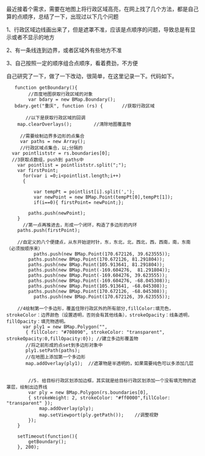 最近接着个需求，需要在地图上将行政区域高亮，在网上找了几个方法，都是自己算的点顺序，总结了一下，出现过以下几个问题

1、行政区域边线画出来了，但是遮罩不准，应该是点顺序的问题，导致总是有显示或者不显示的地方

2、有一条线连到边界，或者区域外有些地方不准

3、自己按照一定的顺序组合点顺序，看着费劲，不方便

自己研究了一下，做了一下改动，很简单，在这里记录一下。代码如下。



       function getBoundary(){       
            //百度地图获取行政区域的对象
            var bdary = new BMap.Boundary();
       bdary.get("重庆", function (rs) {       //获取行政区域
           
           //以下是获取行政区域的回调
        map.clearOverlays();        //清除地图覆盖物         
     
         //需要绘制边界多边形的点集合
         var paths = new Array();
         //行政区域点集合，以;分隔的
      var pointliststr = rs.boundaries[0];
      //3获取点数组，push到 paths中
        var pointlist = pointliststr.split(";");
        var firstPoint;
          for(var i =0;i<pointlist.length;i++)
          {
                  
              var tempPt = pointlist[i].split(',');
              var newPoint = new BMap.Point(tempPt[0],tempPt[1]);
              if(i==0){ firstPoint= newPoint;};
          
            paths.push(newPoint);
        }
          //第一点再推进去，形成一个闭环，构造了多边形的内环
        paths.push(firstPoint);
        
        //自定义的八个便捷点，从东开始逆时针，东，东北，北，西北，西，西南，南，东南（必须按顺序来）
              paths.push(new BMap.Point(170.672126, 39.623555));
            paths.push(new BMap.Point(170.672126, 81.291804));
            paths.push(new BMap.Point(105.913641, 81.291804));
            paths.push(new BMap.Point(-169.604276,  81.291804));
            paths.push(new BMap.Point(-169.604276, 39.623555));
            paths.push(new BMap.Point(-169.604276, -68.045308));
            paths.push(new BMap.Point(105.913641, -68.045308));
            paths.push(new BMap.Point(170.672126, -68.045308));
              paths.push(new BMap.Point(170.672126, 39.623555));
        
        //4绘制第一个多边形，覆盖住除行政区外的所有部分,fillColor:填充色，strokeColor：边界颜色（设置透明，否则会有其他线条），strokeOpacity：线条透明，fillOpacity：填充物透明。
          var ply1 = new BMap.Polygon("",
           { fillColor: "#708090", strokeColor: "transparent", strokeOpacity:0,fillOpacity:0}); //建立多边形覆盖物
           //将之前形成的点set到多边形对象中
           ply1.setPath(paths);
           //在地图上添加第一个多边形
           map.addOverlay(ply1);  //遮罩物是半透明的，如果需要纯色可以多添加几层


            //5. 给目标行政区划添加边框，其实就是给目标行政区划添加一个没有填充物的遮罩层，绘制出边界线
            var ply = new BMap.Polygon(rs.boundaries[0],
            { strokeWeight: 2, strokeColor: "#ff0000",fillColor: "transparent" });
                map.addOverlay(ply);   
                map.setViewport(ply.getPath());    //调整视野                 
            });
        }
    
        setTimeout(function(){
            getBoundary();            
        }, 200);


